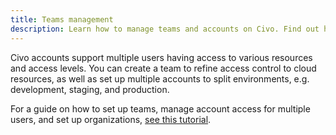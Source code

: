 ```yaml
---
title: Teams management
description: Learn how to manage teams and accounts on Civo. Find out how to access & manage team member access to cloud resources.
---
```


Civo accounts support multiple users having access to various resources and access levels. You can create a team to refine access control to cloud resources, as well as set up multiple accounts to split environments, e.g. development, staging, and production.

For a guide on how to set up teams, manage account access for multiple users, and set up organizations, [see this tutorial](https://www.civo.com/learn/teams-administration-on-civo).